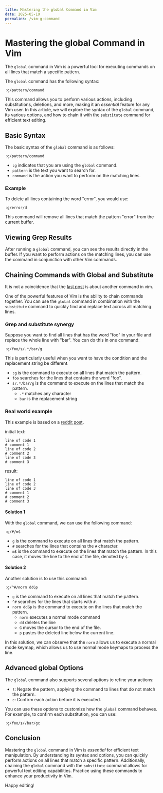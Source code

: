 ```yaml
---
title: Mastering the global Command in Vim
date: 2025-05-10
permalink: /vim-g-command
---
```


# Mastering the global Command in Vim

The `global` command in Vim is a powerful tool for executing commands on all lines that match a specific pattern.

The `global` command has the following syntax:

```
:g/pattern/command
```

This command allows you to perform various actions, including substitutions, deletions, and more, making it an *essential* feature for any Vim user. In this article, we will explore the syntax of the `global` command, its various options, and how to chain it with the `substitute` command for efficient text editing.

## Basic Syntax

The basic syntax of the `global` command is as follows:

```
:g/pattern/command
```

- `:g` indicates that you are using the `global` command.
- `pattern` is the text you want to search for.
- `command` is the action you want to perform on the matching lines.

### Example

To delete all lines containing the word "error", you would use:

```
:g/error/d
```

This command will remove all lines that match the pattern "error" from the current buffer.

## Viewing Grep Results

After running a `global` command, you can see the results directly in the buffer. If you want to perform actions on the matching lines, you can use the command in conjunction with other Vim commands.

## Chaining Commands with Global and Substitute

It is not a coincidence that the [last post](https://btj93.github.io/nvim-substitute-command) is about another command in vim.

One of the powerful features of Vim is the ability to chain commands together. You can use the `global` command in combination with the `substitute` command to quickly find and replace text across all matching lines.

### Grep and substitute synergy

Suppose you want to find all lines that has the word "foo" in your file and replace the whole line with "bar". You can do this in one command:

```
:g/foo/s/.*/bar/g
```

This is particularly useful when you want to have the condition and the replacement string be different.

- `:g` is the command to execute on all lines that match the pattern.
- `foo` searches for the lines that contains the word "foo".
- `s/.*/bar/g` is the command to execute on the lines that match the pattern.
  - `.*` matches any character
  - `bar` is the replacement string

### Real world example

This example is based on a [reddit post](https://www.reddit.com/r/neovim/comments/1jy5gyf/how_would_you_go_about_editing_this/).

initial text:

```
line of code 1
# comment 1
line of code 2
# comment 2
line of code 3
# comment 3
```

result:

```
line of code 1
line of code 2
line of code 3
# comment 1
# comment 2
# comment 3
```

#### Solution 1

With the `global` command, we can use the following command:

```
:g/#/m$
```

- `g` is the command to execute on all lines that match the pattern.
- `#` searches for the lines that contains the `#` character.
- `m$` is the command to execute on the lines that match the pattern. In this case, it moves the line to the end of the file, denoted by `$`.

#### Solution 2

Another solution is to use this command:

```
:g/^#/norm ddGp
```

- `g` is the command to execute on all lines that match the pattern.
- `^#` searches for the lines that starts with `#`.
- `norm ddGp` is the command to execute on the lines that match the pattern.
  - `norm` executes a normal mode command
  - `dd` deletes the line
  - `G` moves the cursor to the end of the file.
  - `p` pastes the deleted line below the current line.

In this solution, we can observe that the `norm` allows us to execute a normal mode keymap, which allows us to use normal mode keymaps to process the line.

## Advanced global Options

The `global` command also supports several options to refine your actions:

- `!`: Negate the pattern, applying the command to lines that do not match the pattern.
- `c`: Confirm each action before it is executed.

You can use these options to customize how the `global` command behaves. For example, to confirm each substitution, you can use:

```
:g/foo/s//bar/gc
```

## Conclusion

Mastering the `global` command in Vim is *essential* for efficient text manipulation. By understanding its syntax and options, you can quickly perform actions on all lines that match a specific pattern. Additionally, chaining the `global` command with the `substitute` command allows for powerful text editing capabilities. Practice using these commands to enhance your productivity in Vim.

Happy editing!
